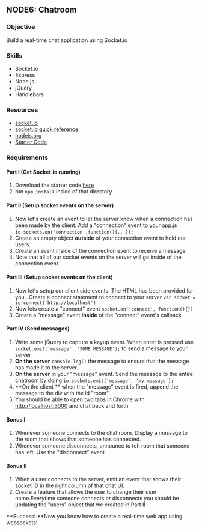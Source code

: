 ## NODE6: Chatroom

### Objective

Build a real-time chat application using Socket.io

### Skills

*   Socket.io
*   Express
*   Node.js
*   jQuery
*   Handlebars

### Resources

*   [socket.io](http://socket.io)
*   [socket.io quick reference](https://gist.github.com/mattnull/7131324)
*   [nodejs.org](http://nodejs.org)
*   [Starter Code](https://github.com/RefactorU/exercise-starters/tree/master/nodejs/chatroom)

### Requirements


#### Part I (Get Socket.io running)

1.  Download the starter code [here](https://github.com/RefactorU/exercise-starters/tree/master/nodejs/chatroom)
2.  run `npm install` inside of that directory

#### Part II (Setup socket events on the server)

1.  Now let's create an event to let the server know when a connection has been made by the client. Add a "connection" event to your app.js `io.sockets.on('connection',function(){...});`
2.  Create an empty object **outside** of your connection event to hold our users.
3.  Create an event inside of the connection event to receive a message 
4.  Note that all of our socket events on the server will go inside of the connection event

#### Part III (Setup socket events on the client)

1.  Now let's setup our client side events. The HTML has been provided for you [](#). Create a connect statement to connect to your server `var socket = io.connect('http://localhost')`
2.  Now lets create a "connect" event `socket.on('connect', function(){})`
3.  Create a "message" event **inside** of the "connect" event's callback

#### Part IV (Send messages)

1.  Write some jQuery to capture a keyup event. When enter is pressed use ` socket.emit('message', 'SOME MESSAGE'); ` to send a message to your server
2.  **On the server** `console.log()` the message to ensure that the message has made it to the server.
3.  **On the server** in your "message" event. Send the message to the entire chatroom by doing `io.sockets.emit('message', 'my message'); `
4.  **On the client ** when the "message" event is fired, append the message to the div with the id "room"
5.  You should be able to open two tabs in Chrome with [http://localhost:3000](http://localhost:3000) and chat back and forth

#### Bonus I

1.  Whenever someone connects to the chat room. Display a message to the room that shows that someone has connected.
2.  Whenever someone disconnects, announce to teh room that someone has left. Use the "disconnect" event

#### Bonus II

1.  When a user connects to the server, emit an event that shows their socket ID in the right column of that chat UI.
2.  Create a feature that allows the user to change their user name.Everytime someone connects or disconnects you should be updating the "users" object that we created in Part II</div></div></div>

**Success! **Now you know how to create a real-time web app using websockets!
